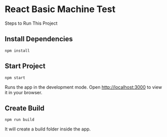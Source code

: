 # React Basic Machine Test

Steps to Run This Project

## Install Dependencies
`npm install`

## Start Project
`npm start`

Runs the app in the development mode.
Open [http://localhost:3000](http://localhost:3000) to view it in your browser.

## Create Build
`npm run build`

It will create a build folder inside the app.
